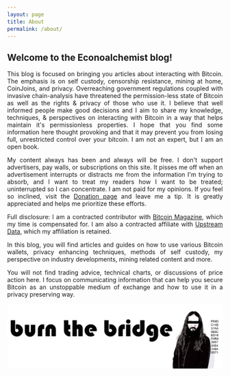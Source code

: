 ```yaml
---
layout: page
title: About
permalink: /about/
---
```


## Welcome to the Econoalchemist blog!
<div style="text-align: justify">
This blog is focused on bringing you articles about interacting with Bitcoin. The emphasis is on self custody, censorship resistance, mining at home, CoinJoins, and privacy. Overreaching government regulations coupled with invasive chain-analysis have threatened the permission-less state of Bitcoin as well as the rights & privacy of those who use it. I believe that well informed people make good decisions and I aim to share my knowledge, techniques, & perspectives on interacting with Bitcoin in a way that helps maintain it's permissionless properties. I hope that you find some information here thought provoking and that it may prevent you from losing full, unrestricted control over your bitcoin. I am not an expert, but I am an open book.  

My content always has been and always will be free. I don't support advertisers, pay walls, or subscriptions on this site. It pisses me off when an advertisement interrupts or distracts me from the information I'm trying to absorb, and I want to treat my readers how I want to be treated; uninterrupted so I can concentrate. I am not paid for my opinions. If you feel so inclined, visit the [Donation page](https://www.econoalchemist.com/donate) and leave me a tip. It is greatly appreciated and helps me prioritize these efforts.

Full disclosure: I am a contracted contributor with [Bitcoin Magazine](https://bitcoinmagazine.com/), which my time is compensated for. I am also a contracted affiliate with [Upstream Data](https://www.upstreamdata.ca/), which my affiliation is retained.    

In this blog, you will find articles and guides on how to use various Bitcoin wallets, privacy enhancing techniques, methods of self custody, my perspective on industry developments, mining related content and more. 

You will not find trading advice, technical charts, or discussions of price action here. I focus on communicating information that can help you secure Bitcoin as an unstoppable medium of exchange and how to use it in a privacy preserving way.
  </div>

<p align="center">
<img src="/assets/BTB_logo_1.png">
</p>

